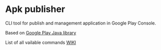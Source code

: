 # Apk publisher
CLI tool for publish and management application in Google Play Console.

Based on [Google Play Java library](https://developers.google.com/android-publisher/api-ref)

List of all vailable commands [WIKI](https://github.com/Vacxe/google-play-cli/wiki/Google-Play-CLI)
